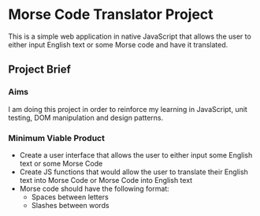 # Morse Code Translator Project

This is a simple web application in native JavaScript that allows the
user to either input English text or some Morse code and have it
translated.

## Project Brief

### Aims

I am doing this project in order to reinforce my learning in
JavaScript, unit testing, DOM manipulation and design patterns.

### Minimum Viable Product

-   Create a user interface that allows the user to either input some
    English text or some Morse Code
-   Create JS functions that would allow the user to translate their
    English text into Morse Code or Morse Code into English text
-   Morse code should have the following format:
    -   Spaces between letters
    -   Slashes between words
